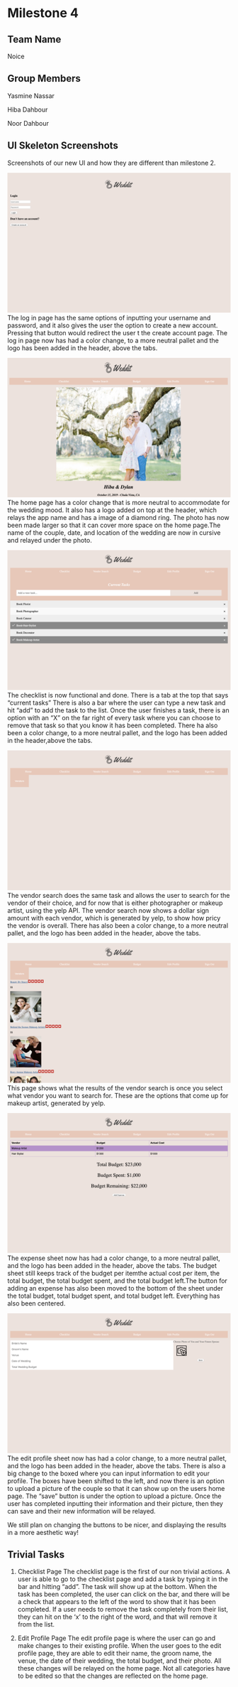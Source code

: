 # Milestone 4

## Team Name
Noice

## Group Members
Yasmine Nassar

Hiba Dahbour

Noor Dahbour

 

## UI Skeleton Screenshots
Screenshots of our new UI and how they are different than milestone 2.

![Login Page](static_files/pics/milestone4/login.png)
The log in page has the same options of inputting your username and password, and it also gives the user the option to create a new account. Pressing that button would redirect the user t the create account page. The log in page now has had a color change, to a more neutral pallet and the logo has been added in the header, above the tabs.

![Home Page](static_files/pics/milestone4/home.png)
The home page has a color change that is more neutral to accommodate for the wedding mood. It also has a logo added on top at the header, which relays the app name and has a image of a diamond ring. The photo has now been made larger so that it can cover more space on the home page.The name of the couple, date, and location of the wedding are now in cursive and relayed under the photo. 

![Checklist Page](static_files/pics/milestone4/checklist.png)
The checklist is now functional and done. There is a tab at the top that says “current tasks” There is also a bar where the user can type a new task and hit “add” to add the task to the list. Once the user finishes a task, there is an option with an “X” on the far right of every task where you can choose to remove that task so that you know it has been completed. There ha also been a color change, to a more neutral pallet, and the logo has been added in the header,above the tabs.

![Search Page](static_files/pics/milestone4/search1.png)
The vendor search does the same task and allows the user to search for the vendor of their choice, and for now that is either photographer or makeup artist, using the yelp API. The vendor search now shows a dollar sign amount with each vendor, which is generated by yelp, to show how pricy the vendor is overall. There has also been a color change, to a more neutral pallet, and the logo has been added in the header, above the tabs. 

![Results Page](static_files/pics/milestone4/search2.png)
This page shows what the results of the vendor search is once you select what vendor you want to search for. These are the options that come up for makeup artist, generated by yelp.

![Budget Page](static_files/pics/milestone4/budget.png)
The expense sheet now has had a color change, to a more neutral pallet, and the logo has been added in the header, above the tabs. The budget sheet still keeps track of the budget per itemthe actual cost per item, the total budget, the total budget spent, and the total budget left.The button for adding an expense has also been moved to the bottom of the sheet under the total budget, total budget spent, and total budget left. Everything has also been centered. 

![Profile Page](static_files/pics/milestone4/profile.png)
The edit profile sheet now has had a color change, to a more neutral pallet, and the logo has been added in the header, above the tabs. There is also a big change to the boxed where you can input information to edit your profile. The boxes have been shifted to the left, and now there is an option to upload a picture of the couple so that it can show up on the users home page. The “save” button is under the option to upload a picture. Once the user has completed inputting their information and their picture, then they can save and their new information will be relayed. 

We still plan on changing the buttons to be nicer, and displaying the results in
a more aesthetic way!

## Trivial Tasks

1. Checklist Page
	The checklist page is the first of our non trivial actions. A user is able to go to the checklist page and add a task by typing it in the bar and hitting “add”. The task will show up at the bottom. When the task has been completed, the user can click on the bar, and there will be a check that appears to the left of the word to show that it has been completed. If a user needs to remove the task completely from their list, they can hit on the ‘x’ to the right of the word, and that will remove it from the list. 

2. Edit Profile Page
	The edit profile page is where the user can go and make changes to their existing profile. When the user goes to the edit profile page, they are able to edit their name, the groom name, the venue, the date of their wedding, the total budget, and their photo. All these changes will be relayed on the home page. Not all categories have to be edited so that the changes are reflected on the home page. 


